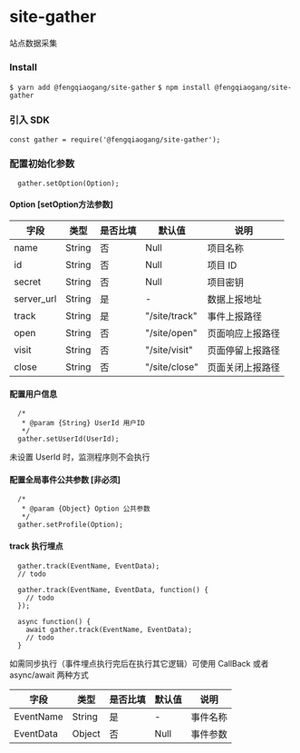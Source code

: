# site-gather

站点数据采集

### Install

`$ yarn add @fengqiaogang/site-gather`
`$ npm install @fengqiaogang/site-gather`


### 引入 SDK

```
const gather = require('@fengqiaogang/site-gather');

```

### 配置初始化参数

```
  gather.setOption(Option);
```

#### Option [setOption方法参数]

| 字段 | 类型 | 是否比填 | 默认值 | 说明 |
| --   | --  |--       | --   | -- |
| name | String | 否 | Null | 项目名称 |
| id | String | 否 | Null | 项目 ID |
| secret | String | 否 | Null | 项目密钥 |
| server_url | String | 是 | - | 数据上报地址 |
| track | String | 是 | "/site/track" | 事件上报路径 |
| open | String | 否 | "/site/open" | 页面响应上报路径 |
| visit | String | 否 | "/site/visit" | 页面停留上报路径 |
| close | String | 否 | "/site/close" | 页面关闭上报路径 |

#### 配置用户信息

```
  /*
   * @param {String} UserId 用户ID
   */
  gather.setUserId(UserId);
```

未设置 UserId 时，监测程序则不会执行

#### 配置全局事件公共参数 [非必须]

```
  /*
   * @param {Object} Option 公共参数
   */
  gather.setProfile(Option);
```


#### track 执行埋点

```
  gather.track(EventName, EventData);
  // todo
```

```
  gather.track(EventName, EventData, function() {
    // todo
  });
```

```
  async function() {
    await gather.track(EventName, EventData);
    // todo
  }
```

如需同步执行（事件埋点执行完后在执行其它逻辑）可使用 CallBack 或者 async/await 两种方式

| 字段 | 类型 | 是否比填 | 默认值 | 说明 |
| --   | --  |--       | --   | -- |
| EventName | String | 是 | - | 事件名称 |
| EventData | Object | 否 | Null | 事件参数 |